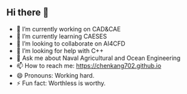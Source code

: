 ## Hi there 👋
- 🔭 I’m currently working on CAD&CAE
- 🌱 I’m currently learning CAESES
- 👯 I’m looking to collaborate on AI4CFD
- 🤔 I’m looking for help with C++
- 💬 Ask me about Naval Agricultural and Ocean Engineering
- 📫 How to reach me: https://chenkang702.github.io
- 😄 Pronouns: Working hard.
- ⚡ Fun fact: Worthless is worthy.
